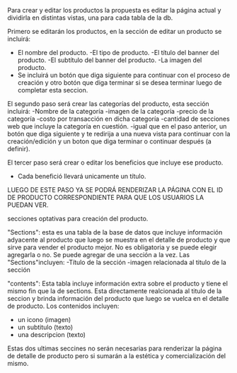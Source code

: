 Para crear y editar los productos la propuesta es editar la página actual y dividirla en distintas vistas, una para cada tabla de la db.

Primero se editarán los productos, en la sección de editar un producto se incluirá:
  - El nombre del producto.
  -El tipo de producto.
  -El título del banner del producto.
  -El subtítulo del banner del producto.
  -La imagen del producto.
  - Se incluirá un botón que diga siguiente para continuar con el proceso de creación y otro botón que diga terminar si se desea terminar luego de completar esta seccion.
 
El segundo paso será crear las categorías del producto, esta sección incluirá:
  -Nombre de la categoría
   -imagen de la categoría
   -precio de la categoría
   -costo por transacción en dicha categoría
   -cantidad de secciones web que incluye la categoría en cuestión.
   -igual que en el paso anterior, un botón que diga siguiente y te redirija a una nueva vista para continuar con la creación/edición y un boton que diga terminar o continuar después (a definir).
   
El tercer paso será crear o editar los beneficios que incluye ese producto.
  - Cada benefició llevará unicamente un título.
  
LUEGO DE ESTE PASO YA SE PODRÁ RENDERIZAR LA PÁGINA CON EL ID DE PRODUCTO CORRESPONDIENTE PARA QUE LOS USUARIOS LA PUEDAN VER.

secciones optativas para creación del producto.

"Sections": esta es una tabla de la base de datos que incluye información adyacente al producto que luego se muestra en el detalle de producto y que sirve para vender el producto mejor.
No es obligatoria y se puede elegir agregarla o no. Se puede agregar de una sección a la vez.
Las "Sections"incluyen:
  -Título de la sección
  -imagen relacionada al titulo de la sección
  
"contents": Esta tabla incluye información extra sobre el producto y tiene el mismo fin que la de sections. Esta directamente realcionada al titulo de la seccion y brinda información del producto que luego se vuelca en el detalle de producto.
Los contenidos incluyen:
 -  un icono (imagen)
 - un subtitulo (texto)
 - una descripcion (texto)
 
Estas dos ultimas seccines no serán necesarias para renderizar la página de detalle de producto pero si sumarán a la estética y comercialización del mismo.

  
